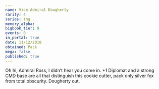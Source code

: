 ```yaml
---
name: Vice Admiral Dougherty
rarity: 4
series: tng
memory_alpha:
bigbook_tier: 9
events: 0
in_portal: true
date: 11/12/2018
obtained: Pack
mega: false
published: true
---
```


Oh hi, Admiral Ross, I didn’t hear you come in. +1 Diplomat and a strong CMD base are all that distinguish this cookie cutter, pack only silver fox from total obscurity. Dougherty out.
